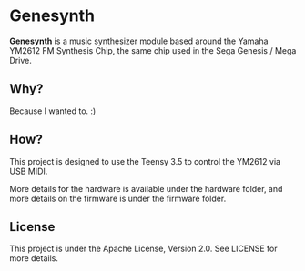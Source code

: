 # Genesynth

**Genesynth** is a music synthesizer module based around the Yamaha YM2612 FM Synthesis Chip, the same chip used in the Sega Genesis / Mega Drive.

## Why?

Because I wanted to. :)

## How?

This project is designed to use the Teensy 3.5 to control the YM2612 via USB MIDI.

More details for the hardware is available under the hardware folder, and more details on the firmware is under the firmware folder.

## License

This project is under the Apache License, Version 2.0. See LICENSE for more details.
